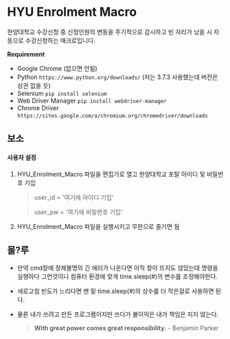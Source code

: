 # HYU Enrolment Macro

한양대학교 수강신청 중 신청인원의 변동을 주기적으로 감시하고
빈 자리가 났을 시 자동으로 수강신청하는 매크로입니다.

**Requirement**
 - Google Chrome (없으면 안됨)
 - Python `https://www.python.org/downloads/` (저는 3.7.3 사용했는데 버전은 상관 없을 듯)
 - Selenium `pip install selenium`
 - Web Driver Manager `pip install webdriver-manager`
 - Chrome Driver `https://sites.google.com/a/chromium.org/chromedriver/downloads`

## 보소

#### 사용자 설정

 1. HYU_Enrolment_Macro 파일을  편집기로 열고 한양대학교 포탈 아이디 및 비밀번호 기입

	> user_id = '여기에 아이디 기입'
	
	>user_pw = '여기에 비밀번호 기입'

2. HYU_Enrolment_Macro 파일을 실행시키고 무한으로 즐기면 됨



## 몰?루

 - 만약 cmd창에 정체불명의 긴 에러가 나온다면 아직 창이 뜨지도 않았는데 명령을 실행하다 그런것이니 컴퓨터 환경에 맞게 time.sleep(#)의 변수를  조정해야한다.

  - 새로고침 빈도가 느리다면 맨 밑 time.sleep(#)의 상수를 더 작은걸로 사용하면 된다.
 
 - 물론 내가 쓰려고 만든 프로그램이지만 쓰다가 불이익은 내가 책임은 지지 않는다.
	 > **With great power comes great responsibility.**  - Benjamin Parker